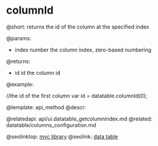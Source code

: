 columnId
=============



@short: returns the id of the column at the specified index
	

@params:
- index  number  the column index, zero-based numbering

@returns:
- id  id  the column id
	

@example:

//the id of the first column
var id = datatable.columnId(0);


@template:	api_method
@descr:


@relatedapi:
	api/ui.datatable_getcolumnindex.md
@related:
	datatable/columns_configuration.md




@seolinktop: [mvc library](https://webix.com)
@seolink: [data table](https://webix.com/widget/datatable/)